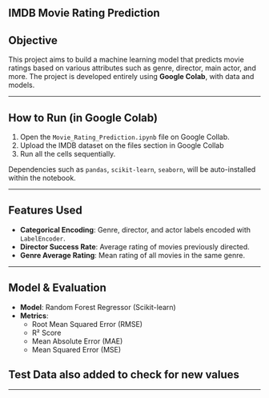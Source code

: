 ## IMDB Movie Rating Prediction

## Objective
This project aims to build a machine learning model that predicts movie ratings based on various attributes such as genre, director, main actor, and more. The project is developed entirely using **Google Colab**, with data and models.

---

## How to Run (in Google Colab)

1. Open the `Movie_Rating_Prediction.ipynb` file on Google Collab.
2. Upload the IMDB dataset on the files section in Google Collab
3. Run all the cells sequentially.

Dependencies such as `pandas`, `scikit-learn`, `seaborn`, will be auto-installed within the notebook.

---

## Features Used

- **Categorical Encoding**: Genre, director, and actor labels encoded with `LabelEncoder`.
- **Director Success Rate**: Average rating of movies previously directed.
- **Genre Average Rating**: Mean rating of all movies in the same genre.

---

## Model & Evaluation

- **Model**: Random Forest Regressor (Scikit-learn)
- **Metrics**:
  - Root Mean Squared Error (RMSE)
  - R² Score
  - Mean Absolute Error (MAE)
  - Mean Squared Error (MSE)

## Test Data also added to check for new values

---

